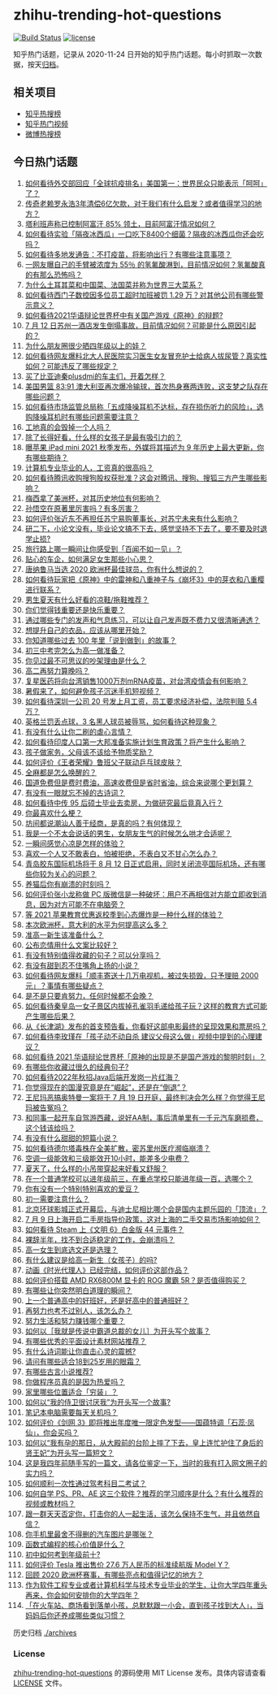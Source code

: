 # zhihu-trending-hot-questions

[![Build Status](https://github.com/justjavac/zhihu-trending-hot-questions/workflows/ci/badge.svg?branch=master)](https://github.com/justjavac/zhihu-trending-hot-questions/actions)
[![license](https://img.shields.io/github/license/justjavac/zhihu-trending-hot-questions)](https://github.com/justjavac/zhihu-trending-hot-questions/blob/master/LICENSE)

知乎热门话题，记录从 2020-11-24 日开始的知乎热门话题。每小时抓取一次数据，按天[归档](./archives)。

## 相关项目

- [知乎热搜榜](https://github.com/justjavac/zhihu-trending-top-search)
- [知乎热门视频](https://github.com/justjavac/zhihu-trending-hot-video)
- [微博热搜榜](https://github.com/justjavac/weibo-trending-hot-search)

## 今日热门话题

<!-- BEGIN -->
<!-- 最后更新时间 Tue Jul 13 2021 13:01:27 GMT+0800 (China Standard Time) -->

1. [如何看待外交部回应「全球抗疫排名」美国第一：世界民众只能表示「呵呵」了？](https://www.zhihu.com/question/471798111)
2. [传奇老赖罗永浩3年清偿6亿欠款，对于我们有什么启发？或者值得学习的地方？](https://www.zhihu.com/question/470804093)
3. [塔利班声称已控制阿富汗 85% 领土，目前阿富汗情况如何？](https://www.zhihu.com/question/471195009)
4. [如何看待实验「隔夜冰西瓜」一口吃下8400个细菌？隔夜的冰西瓜你还会吃吗？](https://www.zhihu.com/question/471317641)
5. [如何看待多地发通告：不打疫苗，将影响出行？有哪些注意事项？](https://www.zhihu.com/question/471850340)
6. [一网友曝自己的手臂被浓度为 55％
   的氢氟酸淋到，目前情况如何？氢氟酸真的有那么恐怖吗？](https://www.zhihu.com/question/471598267)
7. [为什么土耳其菜和中国菜、法国菜并称为世界三大菜系？](https://www.zhihu.com/question/68355022)
8. [如何看待西门子数控因多位员工超时加班被罚 1.29
   万？对其他公司有哪些警示意义？](https://www.zhihu.com/question/471814227)
9. [如何看待2021华语辩论世界杯中有关国产游戏《原神》的辩题?](https://www.zhihu.com/question/471713998)
10. [7 月 12
    日苏州一酒店发生倒塌事故，目前情况如何？可能是什么原因引起的？](https://www.zhihu.com/question/471831440)
11. [为什么朋友圈很少晒四年级以上的娃？](https://www.zhihu.com/question/462953490)
12. [如何看待网友爆料北大人民医院实习医生女友冒充护士给病人拔尿管？真实性如何？可能违反了哪些规定？](https://www.zhihu.com/question/471790162)
13. [买了比亚迪秦plusdmi的车主们，开着怎样？](https://www.zhihu.com/question/461272564)
14. [美国男篮 83:91
    澳大利亚再次爆冷输球，首次热身赛两连败，这支梦之队存在哪些问题？](https://www.zhihu.com/question/471922833)
15. [如何看待市场监管总局称「五成降噪耳机不达标，存在损伤听力的风险」，选购降噪耳机时有哪些问题需要注意？](https://www.zhihu.com/question/471794713)
16. [工地真的会毁掉一个人吗？](https://www.zhihu.com/question/465728893)
17. [除了长得好看，什么样的女孩子是最有吸引力的？](https://www.zhihu.com/question/432679628)
18. [曝苹果 iPad mini 2021 秋季发布，外媒将其描述为 9
    年历史上最大更新，你有哪些期待？](https://www.zhihu.com/question/471704575)
19. [计算机专业毕业的人，工资真的很高吗？](https://www.zhihu.com/question/387896176)
20. [如何看待腾讯收购搜狗股权获批准？这会对腾讯、搜狗、搜狐三方产生哪些影响？](https://www.zhihu.com/question/471926838)
21. [梅西拿了美洲杯，对其历史地位有何影响？](https://www.zhihu.com/question/471509448)
22. [孙悟空在原著里厉害吗？有多厉害？](https://www.zhihu.com/question/317829973)
23. [如何评价张近东不再担任苏宁易购董事长，对苏宁未来有什么影响？](https://www.zhihu.com/question/471829694)
24. [研二下，小论文没有，毕业论文搞不下去，感觉坚持不下去了，要不要及时退学止损
    ​?](https://www.zhihu.com/question/460435928)
25. [旅行路上哪一瞬间让你感受到「百闻不如一见」？](https://www.zhihu.com/question/466577795)
26. [贴心的车企，如何满足女生那些小心思？](https://www.zhihu.com/question/471859570)
27. [唐纳鲁马当选 2020 欧洲杯最佳球员，你有什么想说的？](https://www.zhihu.com/question/471662363)
28. [如何看待玩家把《原神》中的雷神和八重神子与《崩坏3》中的芽衣和八重樱进行联系？](https://www.zhihu.com/question/471482026)
29. [男生夏天有什么好看的凉鞋/拖鞋推荐？](https://www.zhihu.com/question/461706179)
30. [你们觉得钱重要还是快乐重要？](https://www.zhihu.com/question/464208782)
31. [通过哪些专门的发声和气息练习，可以让自己发声既不费力又很清晰通透？](https://www.zhihu.com/question/21417111)
32. [想提升自己的衣品，应该从哪里开始？](https://www.zhihu.com/question/470190525)
33. [你知道哪些过去 100 年里「说到做到」的故事？](https://www.zhihu.com/question/464242642)
34. [初三中考完怎么为高一做准备？](https://www.zhihu.com/question/470987154)
35. [你见过最不可思议的吵架理由是什么？](https://www.zhihu.com/question/470916875)
36. [高二再努力算晚吗？](https://www.zhihu.com/question/471280951)
37. [复星医药将向台湾销售1000万剂mRNA疫苗，对台湾疫情会有何影响？](https://www.zhihu.com/question/471631426)
38. [暑假来了，如何避免孩子沉迷手机短视频？](https://www.zhihu.com/question/471097062)
39. [如何看待深圳一公司 20 号发上月工资，员工要求经济补偿，法院判赔 5.4
    万？](https://www.zhihu.com/question/471726471)
40. [英格兰罚丢点球，3 名黑人球员被辱骂，如何看待这种现象？](https://www.zhihu.com/question/471779840)
41. [有没有什么让你二刷的虐心言情？](https://www.zhihu.com/question/445780832)
42. [如何看待印度人口第一大邦准备实施计划生育政策？将产生什么影响？](https://www.zhihu.com/question/471723127)
43. [孩子做家务，父母该不该给予物质奖励？](https://www.zhihu.com/question/463565875)
44. [如何评价《王者荣耀》鲁班父子联动乒乓球皮肤？](https://www.zhihu.com/question/470666998)
45. [全麻都是怎么唤醒的？](https://www.zhihu.com/question/466561520)
46. [国道免费但是费时费油，高速收费但是省时省油，综合来说哪个更划算？](https://www.zhihu.com/question/470118462)
47. [有没有一眼就忘不掉的古诗词？](https://www.zhihu.com/question/442263225)
48. [如何看待中传 95 后硕士毕业去卖房，为做研究最后竟真入行？](https://www.zhihu.com/question/471727728)
49. [你最喜欢什么梗？](https://www.zhihu.com/question/288135220)
50. [坊间都说潮汕人善于经商，是真的吗？有何体现？](https://www.zhihu.com/question/20346968)
51. [我是一个不太会说话的男生，女朋友生气的时候怎么哄才合适呢？](https://www.zhihu.com/question/302449861)
52. [一瞬间感觉心凉是怎样的体验？](https://www.zhihu.com/question/33033949)
53. [喜欢一个人又不敢表白，怕被拒绝，不表白又不甘心怎么办？](https://www.zhihu.com/question/471823127)
54. [青岛胶东国际机场将于 8 月 12
    日正式启用，同时关闭流亭国际机场，还有哪些你较为关心的问题？](https://www.zhihu.com/question/471718633)
55. [养猫后你有崩溃的时刻吗？](https://www.zhihu.com/question/471478075)
56. [如何评价张小龙称做 PC
    版微信是一种破坏：用户不再相信对方能立即收到消息，因为对方可能不在电脑旁？](https://www.zhihu.com/question/471759055)
57. [等 2021 苹果教育优惠返校季到心态爆炸是一种什么样的体验？](https://www.zhihu.com/question/471063336)
58. [本次欧洲杯，意大利的水平为何提高这么多？](https://www.zhihu.com/question/470248238)
59. [准高一新生该准备什么？](https://www.zhihu.com/question/412812541)
60. [公布恋情用什么文案比较好？](https://www.zhihu.com/question/462399444)
61. [有没有特别值得收藏的句子？可以分享吗？](https://www.zhihu.com/question/470075209)
62. [有没有甜到忍不住嘴角上扬的小说？](https://www.zhihu.com/question/446148942)
63. [如何看待网友爆料「顺丰寄送十几万电视机，被过失损毁，只予理赔 2000
    元」？事情有哪些疑点？](https://www.zhihu.com/question/458784986)
64. [是不是只要肯努力，任何时候都不会晚？](https://www.zhihu.com/question/468650216)
65. [如何看待秦皇岛一女子景区内拔掉孔雀羽毛递给孩子玩？这样的教育方式可能产生哪些后果？](https://www.zhihu.com/question/471674496)
66. [从《长津湖》发布的首支预告看，你看好这部电影最终的呈现效果和票房吗？](https://www.zhihu.com/question/471713940)
67. [如何看待李玫瑾在「孩子动不动自杀
    建议父母这么做」视频中提到的心理建议？](https://www.zhihu.com/question/471634095)
68. [如何看待 2021
    华语辩论世界杯「原神的出现是不是国产游戏的黎明时刻」？](https://www.zhihu.com/question/471708835)
69. [有哪些你收藏过很久的经典句子?](https://www.zhihu.com/question/458504453)
70. [如何看待2022年秋招Java后端开发岗一片红海？](https://www.zhihu.com/question/471105298)
71. [你觉得现在的国漫究竟是在“崛起”，还是在“倒退”？](https://www.zhihu.com/question/470428413)
72. [王尼玛恶搞奥特曼一案将于 7 月 19
    日开庭，最终判决会怎么样？你觉得王尼玛被告冤吗？](https://www.zhihu.com/question/471139974)
73. [和同事一起开车自驾游西藏，说好AA制，事后清单里有一千元汽车磨损费，这个钱该给吗？](https://www.zhihu.com/question/465716749)
74. [有没有什么甜甜的短篇小说？](https://www.zhihu.com/question/337950627)
75. [如何看待德尔塔毒株在全美扩散，密苏里州医疗濒临崩溃？](https://www.zhihu.com/question/471555278)
76. [空调一级能效和三级能效开10小时，能差多少电费？](https://www.zhihu.com/question/329341284)
77. [夏天了，什么样的小吊带穿起来好看又舒服？](https://www.zhihu.com/question/467022624)
78. [在一个普通学校可以进年级前三，在重点学校只能进年级一百，选哪个？](https://www.zhihu.com/question/461739253)
79. [你有没有一个特别特别喜欢的爱豆？](https://www.zhihu.com/question/471379389)
80. [初一需要注意什么？](https://www.zhihu.com/question/470961386)
81. [北京环球影城正式开幕后，与迪士尼相比哪个会是国内主题乐园的「顶流」？](https://www.zhihu.com/question/470467852)
82. [7 月 9
    日上海开启二手房指导价政策，这对上海的二手交易市场影响如何？](https://www.zhihu.com/question/471152148)
83. [如何看待 Steam 上《文明 6》白金版 44 元事件？](https://www.zhihu.com/question/471083947)
84. [裸辞半年，找不到合适稳定的工作，会崩溃吗？](https://www.zhihu.com/question/470055976)
85. [高一女生到底选文还是选理？](https://www.zhihu.com/question/462365131)
86. [有什么建议是给高一新生（女孩子）的吗?](https://www.zhihu.com/question/470497705)
87. [动画《时光代理人》已经完结，如何评价这部作品？](https://www.zhihu.com/question/470959705)
88. [如何评价搭载 AMD RX6800M 显卡的 ROG 魔霸
    5R？是否值得购买？](https://www.zhihu.com/question/471650688)
89. [有哪些让你突然明白道理的瞬间？](https://www.zhihu.com/question/63810094)
90. [上一个普通高中的好班好，还是好高中的普通班好？](https://www.zhihu.com/question/471616938)
91. [再努力也考不过别人，该怎么办？](https://www.zhihu.com/question/470612132)
92. [努力生活和努力赚钱哪个重要？](https://www.zhihu.com/question/469544195)
93. [如何以［我就是传说中霸道总裁的女儿］为开头写个故事？](https://www.zhihu.com/question/455867035)
94. [有哪些优秀的平面设计素材网站推荐？](https://www.zhihu.com/question/20396362)
95. [有什么诗词能让你直击心灵的震撼?](https://www.zhihu.com/question/469866078)
96. [请问有哪些适合18到25岁用的眼霜？](https://www.zhihu.com/question/322847034)
97. [有哪些古言小说推荐?](https://www.zhihu.com/question/407505153)
98. [你做程序员真的是因为热爱吗？](https://www.zhihu.com/question/453885905)
99. [家里哪些位置适合「穷装」？](https://www.zhihu.com/question/441324496)
100. [如何以“我的侍卫很讨厌我”为开头写一个故事?](https://www.zhihu.com/question/440852420)
101. [笔记本电脑需要每天关机吗？](https://www.zhihu.com/question/424633596)
102. [如何评价《剑网
     3》即将推出年度唯一限定色发型——国蕴特调「石蕊·凤仙」，你会买吗？](https://www.zhihu.com/question/471717436)
103. [如何以“我有孕的那日，从大殿前的台阶上摔了下去，皇上连忙护住了身后的贤王妃”为开头写一篇短文？](https://www.zhihu.com/question/424583928)
104. [这是我四年前随手写的一篇文，请各位鉴定一下，当时的我有打入网文圈子的实力吗？](https://www.zhihu.com/question/471660118)
105. [如何顺利一次性通过驾考科目二考试？](https://www.zhihu.com/question/24518251)
106. [如何自学 PS、PR、AE
     这三个软件？推荐的学习顺序是什么？有什么推荐的视频或教材吗？](https://www.zhihu.com/question/38197869)
107. [跟一群天天否定你，打击你的人一起生活，该怎么保持不生气，并且依然自信？](https://www.zhihu.com/question/470883728)
108. [你手机里最舍不得删的汽车图片是哪张？](https://www.zhihu.com/question/468845093)
109. [函数式编程的核心价值是什么？](https://www.zhihu.com/question/471098472)
110. [初中如何考到年级前十?](https://www.zhihu.com/question/353434774)
111. [如何评价 Tesla 推出售价 27.6 万人民币的标准续航版 Model
     Y？](https://www.zhihu.com/question/470837546)
112. [回顾 2020 欧洲杯赛事，有哪些亮点和值得记忆的地方？](https://www.zhihu.com/question/471538861)
113. [作为软件工程专业或者计算机科学与技术专业毕业的学生，让你大学四年重头再来，你会如何安排你的大学四年？](https://www.zhihu.com/question/426053091)
114. [「在火车站、商场看到落单小孩，总默默跟一小会，直到孩子找到大人」，当妈妈后你还养成哪些类似习惯？](https://www.zhihu.com/question/471287409)

<!-- END -->

历史归档 [./archives](./archives)

### License

[zhihu-trending-hot-questions](https://github.com/justjavac/zhihu-trending-hot-questions)
的源码使用 MIT License 发布。具体内容请查看 [LICENSE](./LICENSE) 文件。
